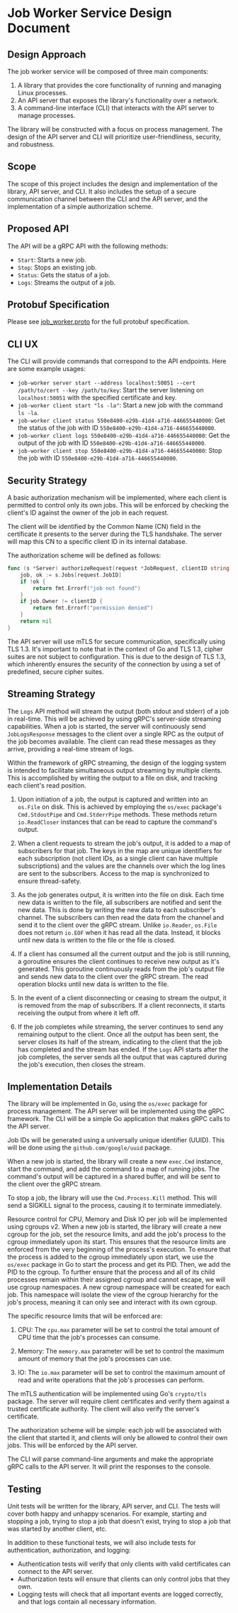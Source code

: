 # Job Worker Service Design Document

## Design Approach

The job worker service will be composed of three main components:

1. A library that provides the core functionality of running and managing Linux processes.
2. An API server that exposes the library's functionality over a network.
3. A command-line interface (CLI) that interacts with the API server to manage processes.

The library will be constructed with a focus on process management. The design of the API server and CLI will prioritize user-friendliness, security, and robustness.

## Scope

The scope of this project includes the design and implementation of the library, API server, and CLI. It also includes the setup of a secure communication channel between the CLI and the API server, and the implementation of a simple authorization scheme.

## Proposed API

The API will be a gRPC API with the following methods:

- `Start`: Starts a new job.
- `Stop`: Stops an existing job.
- `Status`: Gets the status of a job.
- `Logs`: Streams the output of a job.

## Protobuf Specification

Please see [job_worker.proto](/proto/job_worker.proto) for the full protobuf specification.

## CLI UX

The CLI will provide commands that correspond to the API endpoints. Here are some example usages:

- `job-worker server start --address localhost:50051 --cert /path/to/cert --key /path/to/key`: Start the server listening on `localhost:50051` with the specified certificate and key.
- `job-worker client start "ls -la"`: Start a new job with the command `ls -la`.
- `job-worker client status 550e8400-e29b-41d4-a716-446655440000`: Get the status of the job with ID `550e8400-e29b-41d4-a716-446655440000`.
- `job-worker client logs 550e8400-e29b-41d4-a716-446655440000`: Get the output of the job with ID `550e8400-e29b-41d4-a716-446655440000`.
- `job-worker client stop 550e8400-e29b-41d4-a716-446655440000`: Stop the job with ID `550e8400-e29b-41d4-a716-446655440000`.

## Security Strategy

A basic authorization mechanism will be implemented, where each client is permitted to control only its own jobs. This will be enforced by checking the client's ID against the owner of the job in each request.

The client will be identified by the Common Name (CN) field in the certificate it presents to the server during the TLS handshake. The server will map this CN to a specific client ID in its internal database.

The authorization scheme will be defined as follows:

```go
func (s *Server) authorizeRequest(request *JobRequest, clientID string) error {
    job, ok := s.Jobs[request.JobID]
    if !ok {
        return fmt.Errorf("job not found")
    }
    if job.Owner != clientID {
        return fmt.Errorf("permission denied")
    }
    return nil
}
```

The API server will use mTLS for secure communication, specifically using TLS 1.3. It's important to note that in the context of Go and TLS 1.3, cipher suites are not subject to configuration. This is due to the design of TLS 1.3, which inherently ensures the security of the connection by using a set of predefined, secure cipher suites.

## Streaming Strategy

The `Logs` API method will stream the output (both stdout and stderr) of a job in real-time. This will be achieved by using gRPC's server-side streaming capabilities. When a job is started, the server will continuously send `JobLogsResponse` messages to the client over a single RPC as the output of the job becomes available. The client can read these messages as they arrive, providing a real-time stream of logs.

Within the framework of gRPC streaming, the design of the logging system is intended to facilitate simultaneous output streaming by multiple clients. This is accomplished by writing the output to a file on disk, and tracking each client's read position.

1. Upon initiation of a job, the output is captured and written into an `os.File` on disk. This is achieved by employing the `os/exec` package's `Cmd.StdoutPipe` and `Cmd.StderrPipe` methods. These methods return `io.ReadCloser` instances that can be read to capture the command's output.

2. When a client requests to stream the job's output, it is added to a map of subscribers for that job. The keys in the map are unique identifiers for each subscription (not client IDs, as a single client can have multiple subscriptions) and the values are the channels over which the log lines are sent to the subscribers. Access to the map is synchronized to ensure thread-safety.

3. As the job generates output, it is written into the file on disk. Each time new data is written to the file, all subscribers are notified and sent the new data. This is done by writing the new data to each subscriber's channel. The subscribers can then read the data from the channel and send it to the client over the gRPC stream. Unlike `io.Reader`, `os.File` does not return `io.EOF` when it has read all the data. Instead, it blocks until new data is written to the file or the file is closed.

4. If a client has consumed all the current output and the job is still running, a goroutine ensures the client continues to receive new output as it's generated. This goroutine continuously reads from the job's output file and sends new data to the client over the gRPC stream. The read operation blocks until new data is written to the file.

5. In the event of a client disconnecting or ceasing to stream the output, it is removed from the map of subscribers. If a client reconnects, it starts receiving the output from where it left off.

6. If the job completes while streaming, the server continues to send any remaining output to the client. Once all the output has been sent, the server closes its half of the stream, indicating to the client that the job has completed and the stream has ended. If the `Logs` API starts after the job completes, the server sends all the output that was captured during the job's execution, then closes the stream.

## Implementation Details

The library will be implemented in Go, using the `os/exec` package for process management. The API server will be implemented using the gRPC framework. The CLI will be a simple Go application that makes gRPC calls to the API server.

Job IDs will be generated using a universally unique identifier (UUID). This will be done using the `github.com/google/uuid` package.

When a new job is started, the library will create a new `exec.Cmd` instance, start the command, and add the command to a map of running jobs. The command's output will be captured in a shared buffer, and will be sent to the client over the gRPC stream.

To stop a job, the library will use the `Cmd.Process.Kill` method. This will send a SIGKILL signal to the process, causing it to terminate immediately.

Resource control for CPU, Memory and Disk IO per job will be implemented using cgroups v2. When a new job is started, the library will create a new cgroup for the job, set the resource limits, and add the job's process to the cgroup immediately upon its start. This ensures that the resource limits are enforced from the very beginning of the process's execution. To ensure that the process is added to the cgroup immediately upon start, we use the `os/exec` package in Go to start the process and get its PID. Then, we add the PID to the cgroup. To further ensure that the process and all of its child processes remain within their assigned cgroup and cannot escape, we will use cgroup namespaces. A new cgroup namespace will be created for each job. This namespace will isolate the view of the cgroup hierarchy for the job's process, meaning it can only see and interact with its own cgroup.

The specific resource limits that will be enforced are:

1. CPU: The `cpu.max` parameter will be set to control the total amount of CPU time that the job's processes can consume.

2. Memory: The `memory.max` parameter will be set to control the maximum amount of memory that the job's processes can use.

3. IO: The `io.max` parameter will be set to control the maximum amount of read and write operations that the job's processes can perform.

The mTLS authentication will be implemented using Go's `crypto/tls` package. The server will require client certificates and verify them against a trusted certificate authority. The client will also verify the server's certificate.

The authorization scheme will be simple: each job will be associated with the client that started it, and clients will only be allowed to control their own jobs. This will be enforced by the API server.

The CLI will parse command-line arguments and make the appropriate gRPC calls to the API server. It will print the responses to the console.

## Testing

Unit tests will be written for the library, API server, and CLI. The tests will cover both happy and unhappy scenarios. For example, starting and stopping a job, trying to stop a job that doesn't exist, trying to stop a job that was started by another client, etc.

In addition to these functional tests, we will also include tests for authentication, authorization, and logging:

- Authentication tests will verify that only clients with valid certificates can connect to the API server.
- Authorization tests will ensure that clients can only control jobs that they own.
- Logging tests will check that all important events are logged correctly, and that logs contain all necessary information.